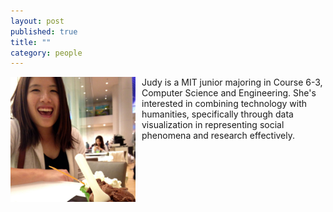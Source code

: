 ```yaml
---
layout: post
published: true
title: ""
category: people
---
```


<style> img{width:200px; float:left; margin-right:10px;}</style>
![judy.jpg](/assets/judy.jpg)

Judy is a MIT junior majoring in Course 6-3, Computer Science and Engineering. She's interested in combining technology with humanities, specifically through data visualization in representing social phenomena and research effectively.
